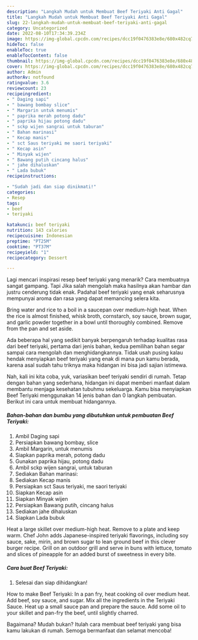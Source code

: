```yaml
---
description: "Langkah Mudah untuk Membuat Beef Teriyaki Anti Gagal"
title: "Langkah Mudah untuk Membuat Beef Teriyaki Anti Gagal"
slug: 22-langkah-mudah-untuk-membuat-beef-teriyaki-anti-gagal
category: Uncategorized
date: 2022-08-10T17:34:39.234Z
image: https://img-global.cpcdn.com/recipes/dcc19f0476383e8e/680x482cq70/beef-teriyaki-foto-resep-utama.jpg
hideToc: false
enableToc: true
enableTocContent: false
thumbnail: https://img-global.cpcdn.com/recipes/dcc19f0476383e8e/680x482cq70/beef-teriyaki-foto-resep-utama.jpg
cover: https://img-global.cpcdn.com/recipes/dcc19f0476383e8e/680x482cq70/beef-teriyaki-foto-resep-utama.jpg
author: Admin
authorAv: notfound
ratingvalue: 3.6
reviewcount: 23
recipeingredient:
- " Daging sapi"
- " bawang bombay slice"
- " Margarin untuk menumis"
- " paprika merah potong dadu"
- " paprika hijau potong dadu"
- " sckp wijen sangrai untuk taburan"
- " Bahan marinasi"
- " Kecap manis"
- " sct Saus teriyaki me saori teriyaki"
- " Kecap asin"
- " Minyak wijen"
- " Bawang putih cincang halus"
- " jahe dihaluskan"
- " Lada bubuk"
recipeinstructions:

- "Sudah jadi dan siap dinikmati!"
categories:
- Resep
tags:
- beef
- teriyaki

katakunci: beef teriyaki 
nutrition: 143 calories
recipecuisine: Indonesian
preptime: "PT25M"
cooktime: "PT37M"
recipeyield: "1"
recipecategory: Dessert

---
```



Lagi mencari inspirasi resep beef teriyaki yang menarik? Cara membuatnya sangat gampang. Tapi Jika salah mengolah maka hasilnya akan hambar dan justru cenderung tidak enak. Padahal beef teriyaki yang enak seharusnya mempunyai aroma dan rasa yang dapat memancing selera kita.


Bring water and rice to a boil in a saucepan over medium-high heat. When the rice is almost finished, whisk broth, cornstarch, soy sauce, brown sugar, and garlic powder together in a bowl until thoroughly combined. Remove from the pan and set aside.

Ada beberapa hal yang sedikit banyak berpengaruh terhadap kualitas rasa dari beef teriyaki, pertama dari jenis bahan, kedua pemilihan bahan segar sampai cara mengolah dan menghidangkannya. Tidak usah pusing kalau hendak menyiapkan beef teriyaki yang enak di mana pun kamu berada, karena asal sudah tahu triknya maka hidangan ini bisa jadi sajian istimewa.


Nah, kali ini kita coba, yuk, variasikan beef teriyaki sendiri di rumah. Tetap dengan bahan yang sederhana, hidangan ini dapat memberi manfaat dalam membantu menjaga kesehatan tubuhmu sekeluarga. Kamu bisa menyiapkan Beef Teriyaki menggunakan 14 jenis bahan dan 0 langkah pembuatan. Berikut ini cara untuk membuat hidangannya.

<!--inarticleads1-->

##### Bahan-bahan dan bumbu yang dibutuhkan untuk pembuatan Beef Teriyaki:

1. Ambil  Daging sapi
1. Persiapkan  bawang bombay, slice
1. Ambil  Margarin, untuk menumis
1. Siapkan  paprika merah, potong dadu
1. Gunakan  paprika hijau, potong dadu
1. Ambil  sckp wijen sangrai, untuk taburan
1. Sediakan  Bahan marinasi:
1. Sediakan  Kecap manis
1. Persiapkan  sct Saus teriyaki, me saori teriyaki
1. Siapkan  Kecap asin
1. Siapkan  Minyak wijen
1. Persiapkan  Bawang putih, cincang halus
1. Sediakan  jahe dihaluskan
1. Siapkan  Lada bubuk


Heat a large skillet over medium-high heat. Remove to a plate and keep warm. Chef John adds Japanese-inspired teriyaki flavorings, including soy sauce, sake, mirin, and brown sugar to lean ground beef in this clever burger recipe. Grill on an outdoor grill and serve in buns with lettuce, tomato and slices of pineapple for an added burst of sweetness in every bite. 

<!--inarticleads2-->

##### Cara buat Beef Teriyaki:


1. Selesai dan siap dihidangkan!

How to make Beef Teriyaki: In a pan fry, heat cooking oil over medium heat. Add beef, soy sauce, and sugar. Mix all the ingredients in the Teriyaki Sauce. Heat up a small sauce pan and prepare the sauce. Add some oil to your skillet and pan-fry the beef, until slightly charred. 

Bagaimana? Mudah bukan? Itulah cara membuat beef teriyaki yang bisa kamu lakukan di rumah. Semoga bermanfaat dan selamat mencoba!
